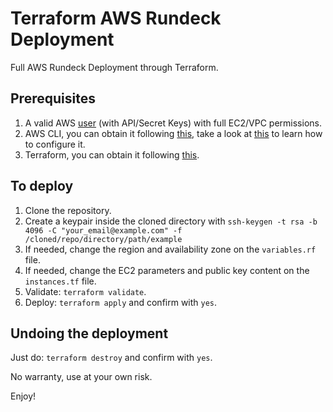# Terraform AWS Rundeck Deployment

Full AWS Rundeck Deployment through Terraform. 

## Prerequisites

1. A valid AWS [user](https://docs.aws.amazon.com/IAM/latest/UserGuide/id_users.html) (with API/Secret Keys) with full EC2/VPC permissions.
2. AWS CLI, you can obtain it following [this](https://docs.aws.amazon.com/cli/latest/userguide/getting-started-install.html), take a look at [this](https://docs.aws.amazon.com/cli/latest/userguide/cli-configure-quickstart.html) to learn how to configure it.
3. Terraform, you can obtain it following [this](https://www.terraform.io/downloads).

## To deploy

1. Clone the repository.
2. Create a keypair inside the cloned directory with `ssh-keygen -t rsa -b 4096 -C "your_email@example.com" -f /cloned/repo/directory/path/example`
3. If needed, change the region and availability zone on the `variables.rf` file.
4. If needed, change the EC2 parameters and public key content on the `instances.tf` file.
5. Validate: `terraform validate`.
6. Deploy: `terraform apply` and confirm with `yes`.

## Undoing the deployment

Just do: `terraform destroy` and confirm with `yes`.

No warranty, use at your own risk.

Enjoy!
